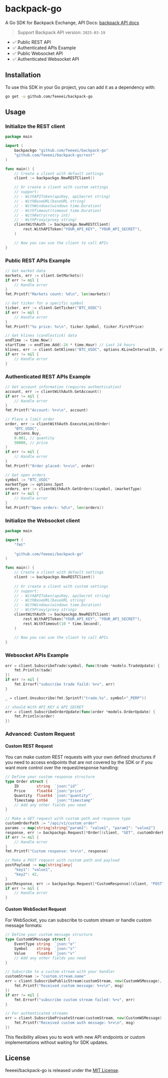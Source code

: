# backpack-go

A Go SDK for Backpack Exchange, API Docs: <a href="https://docs.backpack.exchange/" target="_blank">backpack API docs</a>

> Support Backpack API version: `2025-03-19`

- ✅ Public REST API
- ✅ Authenticated APIs Example
- ✅ Public Websocket API
- ✅ Authenticated Websocket API

## Installation

To use this SDK in your Go project, you can add it as a dependency with:

```bash
go get -u github.com/feeeei/backpack-go
```

## Usage

### Initialize the REST client

```go
package main

import (
	backpackgo "github.com/feeeei/backpack-go"
	"github.com/feeeei/backpack-go/rest"
)

func main() {
	// Create a client with default settings
	client := backpackgo.NewRESTClient()

	// Or create a client with custom settings
	// support:
	// - WithAPIToken(apiKey, apiSecret string)
	// - WithBaseURL(baseURL string)
	// - WithWindows(windows time.Duration)
	// - WithTimeout(timeout time.Duration)
	// - WithRetry(retry int)
	// - WithProxy(proxy string)
	clientWithAuth := backpackgo.NewRESTClient(
		rest.WithAPIToken("YOUR_API_KEY", "YOUR_API_SECRET"),
	)

	// Now you can use the client to call APIs
}
```

### Public REST APIs Example

```go
// Get market data
markets, err := client.GetMarkets()
if err != nil {
    // Handle error
}
fmt.Printf("Markets count: %d\n", len(markets))

// Get ticker for a specific symbol
ticker, err := client.GetTicker("BTC_USDC")
if err != nil {
    // Handle error
}
fmt.Printf("%s price: %v\n", ticker.Symbol, ticker.FirstPrice)

// Get klines (candlestick) data
endTime := time.Now()
startTime := endTime.Add(-24 * time.Hour) // Last 24 hours
klines, err := client.GetKlines("BTC_USDC", options.KLineInterval1h, startTime, endTime)
if err != nil {
    // Handle error
}
```

### Authenticated REST APIs Example

```go
// Get account information (requires authentication)
account, err := clientWithAuth.GetAccount()
if err != nil {
    // Handle error
}
fmt.Printf("Account: %+v\n", account)

// Place a limit order
order, err := clientWithAuth.ExecuteLimitOrder(
    "BTC_USDC",
    options.Buy,
    0.001, // quantity
    50000, // price
)
if err != nil {
    // Handle error
}
fmt.Printf("Order placed: %+v\n", order)

// Get open orders
symbol := "BTC_USDC"
marketType := options.Spot
orders, err := clientWithAuth.GetOrders(&symbol, &marketType)
if err != nil {
    // Handle error
}
fmt.Printf("Open orders: %d\n", len(orders))
```

### Initialize the Websocket client
```go
package main

import (
    "fmt"
    
    "github.com/feeeei/backpack-go"
)

func main() {
    // Create a client with default settings
    client := backpackgo.NewRESTClient()
    
    // Or create a client with custom settings
    // support:
    // - WithAPIToken(apiKey, apiSecret string)
    // - WithBaseURL(baseURL string)
    // - WithWindows(windows time.Duration)
    // - WithProxy(proxy string)
    clientWithAuth := backpackgo.NewRESTClient(
        rest.WithAPIToken("YOUR_API_KEY", "YOUR_API_SECRET"),
        rest.WithTimeout(10 * time.Second),
    )
    
    // Now you can use the client to call APIs
}
```

### Websocket APIs Example
```go
err = client.SubscribeTrade(symbol, func(trade *models.TradeUpdate) {
    fmt.Println(tade)
})
if err != nil {
    fmt.Errorf("subscribe trade faild: %+v", err)
}

_ = client.Unsubscribe(fmt.Sprintf("trade.%s", symbol+"_PERP"))

// should With API_KEY & API_SECRET
err = client.SubscribeOrderUpdate(func(order *models.OrderUpdate) {
    fmt.Println(order)
})
```

### Advanced: Custom Request

#### Custom REST Request

You can make custom REST requests with your own defined structures if you need to access endpoints that are not covered by the SDK or if you want more control over the request/response handling:

```go
// Define your custom response structure
type Order struct {
    ID        string  `json:"id"`
    Price     float64 `json:"price"`
    Quantity  float64 `json:"quantity"`
    Timestamp int64   `json:"timestamp"`
    // Add any other fields you need
}

// Make a GET request with custom path and response type
customOrderPath := "/api/v1/custom_order"
params := map[string]string{"param1": "value1", "param2": "value2"}
response, err := backpackgo.Request[*Order](client, "GET", customOrderPath, params)
if err != nil {
    // Handle error
}
fmt.Printf("Custom response: %+v\n", response)

// Make a POST request with custom path and payload
postPayload := map[string]any{
    "key1": "value1",
    "key2": 42,
}
postResponse, err := backpackgo.Request[*CustomResponse](client, "POST", customPath, postPayload)
if err != nil {
    // Handle error
}
```

#### Custom WebSocket Request

For WebSocket, you can subscribe to custom stream or handle custom message formats:

```go
// Define your custom message structure
type CustomWSMessage struct {
    EventType string  `json:"e"`
    Symbol    string  `json:"s"`
    Value     float64 `json:"v"`
    // Add any other fields you need
}

// Subscribe to a custom stream with your handler
customStream := "custom.stream.name"
err = client.SubscribePublicStream(customStream, new(CustomWSMessage), func(msg *CustomWSMessage) {
    fmt.Printf("Received custom message: %+v\n", msg)
})
if err != nil {
    fmt.Errorf("subscribe custom stream failed: %+v", err)
}

// For authenticated streams
err = client.SubscribePrivateStream(customStream, new(CustomWSMessage), func(msg *CustomWSMessage) {
    fmt.Printf("Received custom auth message: %+v\n", msg)
})
```

This flexibility allows you to work with new API endpoints or custom implementations without waiting for SDK updates.


## License
feeeei/backpack-go is released under the [MIT License](https://opensource.org/licenses/MIT).